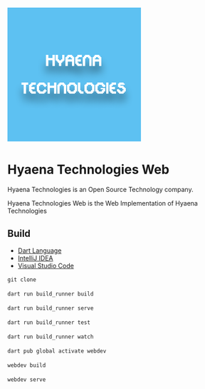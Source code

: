 [Dart]: https://dart.dev/
[IDEA]: https://jetbrains.com/idea/
[VSCode]: https://code.visualstudio.com/docs

<a href="https://github.com/HyaenaTechnologies/hyaena-technologies-web">
  <h1>
    <picture>
      <img src="https://github.com/HyaenaTechnologies/hyaena-technologies-web/blob/main/assets/ht_markdown.png" alt="">
    </picture>
  </h1>
</a>

# Hyaena Technologies Web

Hyaena Technologies is an Open Source Technology company.

Hyaena Technologies Web is the Web Implementation of Hyaena Technologies

## Build

- [Dart Language][Dart]
- [IntelliJ IDEA][IDEA]
- [Visual Studio Code][VSCode]

```shell
git clone

dart run build_runner build

dart run build_runner serve

dart run build_runner test

dart run build_runner watch

dart pub global activate webdev

webdev build

webdev serve
```